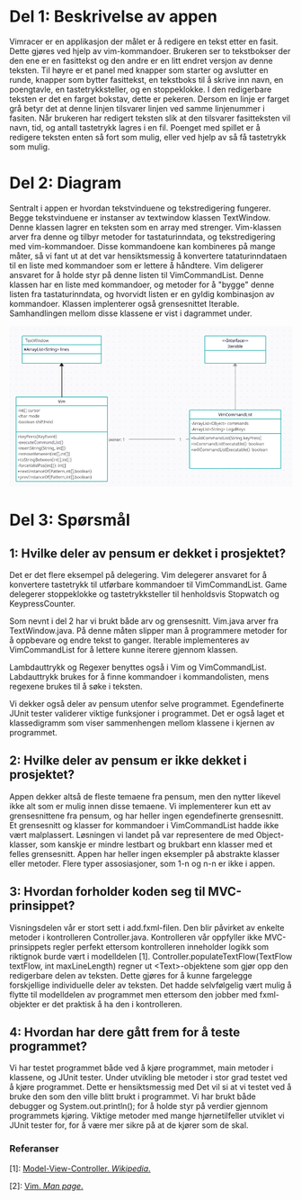 # Del 1: Beskrivelse av appen
Vimracer er en applikasjon der målet er å redigere en tekst etter en fasit.
Dette gjøres ved hjelp av vim-kommandoer.
Brukeren ser to tekstbokser der den ene er en fasittekst og den andre er en litt endret versjon av denne teksten.
Til høyre er et panel med knapper som starter og avslutter en runde, knapper som bytter fasittekst, en tekstboks til å skrive inn navn, en poengtavle, en tastetrykksteller, og en stoppeklokke.
I den redigerbare teksten er det en farget bokstav, dette er pekeren.
Dersom en linje er farget grå betyr det at denne linjen tilsvarer linjen ved samme linjenummer i fasiten.
Når brukeren har redigert teksten slik at den tilsvarer fasitteksten vil navn, tid, og antall tastetrykk lagres i en fil.
Poenget med spillet er å redigere teksten enten så fort som mulig, eller ved hjelp av så få tastetrykk som mulig.

# Del 2: Diagram

Sentralt i appen er hvordan tekstvinduene og tekstredigering fungerer.
Begge tekstvinduene er instanser av textwindow klassen TextWindow.
Denne klassen lagrer en teksten som en array med strenger.
Vim-klassen arver fra denne og tilbyr metoder for tastaturinndata, og tekstredigering med vim-kommandoer.
Disse kommandoene kan kombineres på mange måter, så vi fant ut at det var hensiktsmessig å konvertere tataturinndataen til en liste med kommandoer som er lettere å håndtere.
Vim deligerer ansvaret for å holde styr på denne listen til VimCommandList.
Denne klassen har en liste med kommandoer, og metoder for å "bygge" denne listen fra tastaturinndata, og hvorvidt listen er en gyldig kombinasjon av kommandoer.
Klassen implenterer også grensesnittet Iterable.
Samhandlingen mellom disse klassene er vist i dagrammet under.

![klassediagram for text window, vim, og vim command list](klassediagram.png "Klassediagram")


# Del 3: Spørsmål
## 1: Hvilke deler av pensum er dekket i prosjektet?
Det er det flere eksempel på delegering.
Vim delegerer ansvaret for å konvertere tastetrykk til utførbare kommandoer til VimCommandList.
Game delegerer stoppeklokke og tastetrykksteller til henholdsvis Stopwatch og KeypressCounter.

Som nevnt i del 2 har vi brukt både arv og grensesnitt.
Vim.java arver fra TextWindow.java.
På denne måten slipper man å programmere metoder for å oppbevare og endre tekst to ganger.
Iterable implementeres av VimCommandList for å lettere kunne iterere gjennom klassen.

Lambdauttrykk og Regexer benyttes også i Vim og VimCommandList.
Labdauttrykk brukes for å finne kommandoer i kommandolisten, mens regexene brukes til å søke i teksten.

Vi dekker også deler av pensum utenfor selve programmet.
Egendefinerte JUnit tester validerer viktige funksjoner i programmet.
Det er også laget et klassedigramm som viser sammenhengen mellom klassene i kjernen av programmet.


## 2: Hvilke deler av pensum er ikke dekket i prosjektet?
Appen dekker altså de fleste temaene fra pensum, men den nytter likevel ikke alt som er mulig innen disse temaene.
Vi implementerer kun ett av grensesnittene fra pensum, og har heller ingen egendefinerte grensesnitt.
Et grensesnitt og klasser for kommandoer i VimCommandList hadde ikke vært malplassert.
Løsningen vi landet på var representere de med Object-klasser, som kanskje er mindre lestbart og brukbart enn klasser med et felles grensesnitt. 
Appen har heller ingen eksempler på abstrakte klasser eller metoder. 
Flere typer assosiasjoner, som 1-n og n-n er ikke i appen.



## 3: Hvordan forholder koden seg til MVC-prinsippet?
Visningsdelen vår er stort sett i add.fxml-filen.
Den blir påvirket av enkelte metoder i kontrolleren Controller.java.
Kontrolleren vår oppfyller ikke MVC-prinsippets regler perfekt ettersom kontrolleren inneholder logikk som riktignok burde vært i modelldelen [1].
Controller.populateTextFlow(TextFlow textFlow, int maxLineLength) regner ut \<Text\>-objektene som gjør opp den redigerbare delen av teksten.
Dette gjøres for å kunne fargelegge forskjellige individuelle deler av teksten.
Det hadde selvfølgelig vært mulig å flytte til modelldelen av programmet men ettersom den jobber med fxml-objekter er det praktisk å ha den i kontrolleren.

## 4: Hvordan har dere gått frem for å teste programmet?
Vi har testet programmet både ved å kjøre programmet, main metoder i klassene, og JUnit tester.
Under utvikling ble metoder i stor grad testet ved å kjøre programmet. 
Dette er hensiktsmessig med 
Det vil si at vi testet ved å bruke den som den ville blitt brukt i programmet.
Vi har brukt både debugger og System.out.println(); for å holde styr på verdier gjennom programmets kjøring.
Viktige metoder med mange hjørnetilfeller utviklet vi JUnit tester for, for å være mer sikre på at de kjører som de skal.

### Referanser
[1]: [Model-View-Controller. *Wikipedia*.](https://en.wikipedia.org/wiki/Model%E2%80%93view%E2%80%93controller)

[2]: [Vim. *Man page*.](https://manpages.org/vim)